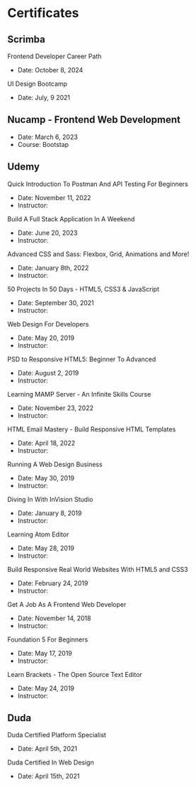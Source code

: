 # Certificates

## Scrimba

Frontend Developer Career Path
- Date: October 8, 2024

UI Design Bootcamp
- Date: July, 9 2021

## Nucamp - Frontend Web Development

- Date: March 6, 2023
- Course: Bootstap

## Udemy


Quick Introduction To Postman And API Testing For Beginners
- Date: November 11, 2022
- Instructor:

Build A Full Stack Application In A Weekend
- Date: June 20, 2023
- Instructor:

Advanced CSS and Sass: Flexbox, Grid, Animations and More!
- Date: January 8th, 2022
- Instructor:

50 Projects In 50 Days - HTML5, CSS3 & JavaScript
- Date: September 30, 2021
- Instructor:

Web Design For Developers
- Date: May 20, 2019
- Instructor:

PSD to Responsive HTML5: Beginner To Advanced
- Date: August 2, 2019
- Instructor:

Learning MAMP Server - An Infinite Skills Course
- Date: November 23, 2022
- Instructor:

HTML Email Mastery - Build Responsive HTML Templates
- Date: April 18, 2022
- Instructor:

Running A Web Design Business
- Date: May 30, 2019
- Instructor:

Diving In With InVision Studio
- Date: January 8, 2019
- Instructor:

Learning Atom Editor
- Date: May 28, 2019
- Instructor:

Build Responsive Real World Websites With HTML5 and CSS3
- Date: February 24, 2019
- Instructor:

Get A Job As A Frontend Web Developer
- Date: November 14, 2018
- Instructor:

Foundation 5 For Beginners
- Date: May 17, 2019
- Instructor:

Learn Brackets - The Open Source Text Editor
- Date: May 24, 2019
- Instructor:


## Duda

Duda Certified Platform Specialist
- Date: April 5th, 2021

Duda Certified In Web Design
- Date: April 15th, 2021







